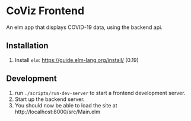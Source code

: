 # CoViz Frontend

An elm app that displays COVID-19 data, using the backend api.

## Installation

1. Install `elm`: https://guide.elm-lang.org/install/ (0.19)

## Development

1. run `./scripts/run-dev-server` to start a frontend development server.
2. Start up the backend server.
3. You should now be able to load the site at http://localhost:8000/src/Main.elm
